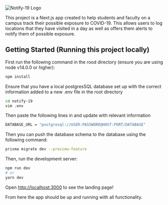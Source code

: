 ![Notify-19 Logo](https://notify-19.herokuapp.com/_next/image?url=%2Fimages%2Flogo.png&w=640&q=75g)

This project is a Next.js app created to help students and faculty on a campus track their possible exposure to COVID-19. This allows users to log locations that they have visited in a day as well as offers them alerts to notify them of possible exposure.

## Getting Started (Running this project locally)

First run the following command in the rood directory (ensure you are using node v14.0.0 or higher):
```bash
npm install
```
Ensure that you have a local postgresSQL database set up with the correct information added to a new .env file in the root directory
```bash
cd notify-19
vim .env
```
Then paste the following lines in and update with relevant information
```bash
DATABASE_URL = "postgresql://USER:PASSWORD@HOST:PORT/DATABASE"
```
Then you can push the database schema to the database using the following command:
```bash
prisma migrate dev --preview-feature
```
Then, run the development server:
```bash
npm run dev
# or
yarn dev
```

Open [http://localhost:3000](http://localhost:3000) to see the landing page!

From here the app should be up and running with all functionality.
